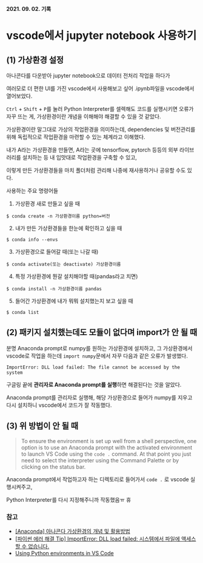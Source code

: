 **2021. 09. 02. 기록**

# vscode에서 jupyter notebook 사용하기

## (1) 가상환경 설정

아나콘다를 다운받아 jupyter notebook으로 데이터 전처리 작업을 하다가

여러모로 더 편한 UI를 가진 vscode에서 사용해보고 싶어 .ipynb파일을 vscode에서 열어보았다.

`Ctrl` + `Shift` + `P`를 눌러 Python Interpreter를 셀렉해도 코드를 실행시키면 오류가 자꾸 뜨는 게, 가상환경이란 개념을 이해해야 해결할 수 있을 것 같았다.

가상환경이란 말그대로 가상의 작업환경을 의미하는데, dependencies 및 버전관리를 위해 독립적으로 작업환경을 마련할 수 있는 체계라고 이해했다.

내가 A라는 가상환경을 만들면, A라는 곳에 tensorflow, pytorch 등등의 외부 라이브러리를 설치하는 등 내 입맛대로 작업환경을 구축할 수 있고,

이렇게 만든 가상환경들을 마치 폴더처럼 관리해 나중에 재사용하거나 공유할 수도 있다.

사용하는 주요 명령어들

1. 가상환경 새로 만들고 싶을 때

`$ conda create -n 가상환경이름 python=버전`

2. 내가 만든 가상환경들을 한눈에 확인하고 싶을 때

`$ conda info --envs`

3. 가상환경으로 들어갈 때(또는 나갈 때)

`$ conda activate(또는 deactivate) 가상환경이름`

4. 특정 가상환경에 뭔갈 설치해야할 때(pandas라고 치면)

`$ conda install -n 가상환경이름 pandas`

5. 들어간 가상환경에 내가 뭐뭐 설치했는지 보고 싶을 때

`$ conda list`


## (2) 패키지 설치했는데도 모듈이 없다며 import가 안 될 때

분명 Anaconda prompt로 numpy를 원하는 가상환경에 설치하고, 그 가상환경에서 vscode로 작업을 하는데 `import numpy`문에서 자꾸 다음과 같은 오류가 발생했다.

`ImportError: DLL load failed: The file cannot be accessed by the system`

구글링 끝에 **관리자로 Anaconda prompt를 실행**하면 해결된다는 것을 알았다.

Anaconda prompt를 관리자로 실행해, 해당 가상환경으로 들어가 numpy를 지우고 다시 설치하니 vscode에서 코드가 잘 작동했다.

## (3) 위 방법이 안 될 때
> To ensure the environment is set up well from a shell perspective, one option is to use an Anaconda prompt with the activated environment to launch VS Code using the `code .` command. At that point you just need to select the interpreter using the Command Palette or by clicking on the status bar.

Anaconda prompt에서 작업하고자 하는 디렉토리로 들어가서 `code .` 로 vscode 실행시켜주고,

Python Interpreter를 다시 지정해주니까 작동했음ㅠ 휴

### 참고
* [[Anaconda] 아나콘다 가상환경의 개념 및 활용방법](https://yganalyst.github.io/pythonic/anaconda_env_1/)
* [[파이썬 에러 해결 Tip] ImportError: DLL load failed: 시스템에서 파일에 액세스할 수 없습니다.](https://3rdscholar.tistory.com/81)
* [Using Python environments in VS Code](https://code.visualstudio.com/docs/python/environments#_create-a-conda-environment)
